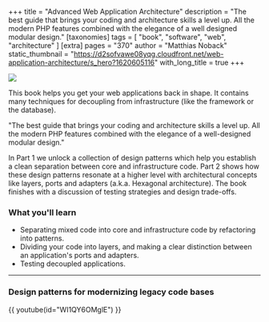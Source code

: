 +++
title = "Advanced Web Application Architecture"
description = "The best guide that brings your coding and architecture skills a level up. All the modern PHP features combined with the elegance of a well designed modular design."
[taxonomies]
tags = [ "book", "software", "web", "architecture" ]
[extra]
pages = "370"
author = "Matthias Noback"
static_thumbnail = "https://d2sofvawe08yqg.cloudfront.net/web-application-architecture/s_hero?1620605116"
with_long_title = true
+++

[![](https://d2sofvawe08yqg.cloudfront.net/web-application-architecture/s_hero?1620605116)](https://leanpub.com/web-application-architecture/)

This book helps you get your web applications back in shape. It contains many techniques for decoupling from
infrastructure (like the framework or the database).

"The best guide that brings your coding and architecture skills a level up. All the modern PHP features combined with the elegance of a well-designed modular design."

<!-- more -->

In Part 1 we unlock a collection of design patterns which help you establish a clean separation between core and
infrastructure code. Part 2 shows how these design patterns resonate at a higher level with architectural concepts like
layers, ports and adapters (a.k.a. Hexagonal architecture). The book finishes with a discussion of testing strategies and design trade-offs.

### What you'll learn

- Separating mixed code into core and infrastructure code by refactoring into patterns.
- Dividing your code into layers, and making a clear distinction between an application's ports and adapters.
- Testing decoupled applications.

---

### Design patterns for modernizing legacy code bases

{{ youtube(id="WI1QY6OMglE") }}
